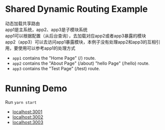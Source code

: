# Shared Dynamic Routing Example
动态加载共享路由  
app1是主系统，app2、app3是子模块系统  
app1可以根据配置（从后台查询），去加载对应app2或者app3暴露的模块  
app2（app3）可以去访问app1暴露模块，本例子没有处理app2和app3的互相引用，要使用可以参考app1的处理方式

- `app1` contains the "Home Page" (/) route.
- `app2` contains the "About Page" (/about) "hello Page" (/hello) route.
- `app3` contains the "Test Page" (/test) route.

# Running Demo

Run `yarn start`

- [localhost:3001](http://localhost:3001/)
- [localhost:3002](http://localhost:3002/)
- [localhost:3003](http://localhost:3003/)